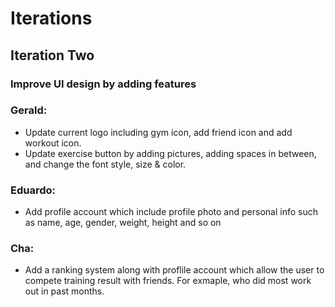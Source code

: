 # Iterations

## Iteration Two

### Improve UI design by adding features ###

### Gerald:
* Update current logo including gym icon, add friend icon and add workout icon.   
* Update exercise button by adding pictures, adding spaces in between, and change the font style, size & color.

### Eduardo:
* Add profile account which include profile photo and personal info such as name, age, gender, weight, height and so on

### Cha:
* Add a ranking system along with proflile account which allow the user to compete training result with friends. For exmaple, who did most work out in past months. 



